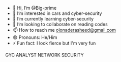 - 👋 Hi, I’m @Big-prime
- 👀 I’m interested in cars and cyber-security
- 🌱 I’m currently learning cyber-security
- 💞️ I’m looking to collaborate on reading codes
- 📫 How to reach me olonaderasheed@gmail.com
- 😄 Pronouns: He/Him
- ⚡ Fun fact: I look fierce but I'm very fun

<!---
Big-prime/Big-prime is a ✨ special ✨ repository because its `README.md` (this file) appears on your GitHub profile.
You can click the Preview link to take a look at your changes.
--->
GYC ANALYST
NETWORK SECURITY

